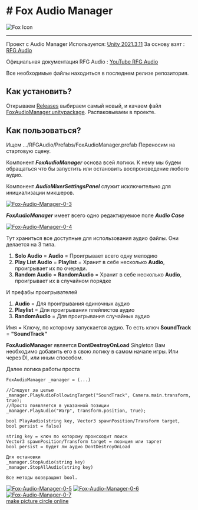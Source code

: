 ﻿


# # Fox Audio Manager
![Fox Icon](https://i.ibb.co/br7SPBG/q3866-Ct-SP28.jpg)
______________________
Проект с Audio Manager
Используется: [Unity 2021.3.11](https://unity3d.com/unity/whats-new/2021.3.11)
За основу взят : [RFG Audio](https://github.com/retro-fall-games/rfg-audio)

Официальная документация RFG Audio : [YouTube RFG Audio](https://www.youtube.com/watch?v=Qv9bM2KaRTY&list=PLpnpTHaLzeNWMW916duN_e_Y3AWG6-tdG)

Все необходимые файлы находиться в последнем релизе репозитория.

## Как установить?

Открываем  [Releases](https://github.com/IRecs/Fox-Audio/releases)  выбираем самый новый, и качаем файл [FoxAudioManager.unitypackage](https://github.com/IRecs/Fox-Audio/releases/download/TestReleases/FoxAudioManager.unitypackage). Распаковываем в проекте.

## Как пользоваться?

Ищем  .../RFGAudio/Prefabs/FoxAudioManager.prefab
Переносим на стартовую сцену.

Компонент  ***FoxAudioManager*** основа всей логики. 
К нему мы будем обращаться что бы запустить или остановить воспроизведение любого аудио.
 
Компонент ***AudioMixerSettingsPanel*** служит исключительно для инициализации микшеров.


<a href="https://ibb.co/qRCdrFC"><img src="https://i.ibb.co/GV90539/Fox-Audio-Manager-0-3.png" alt="Fox-Audio-Manager-0-3" border="0"></a>

***FoxAudioManager*** имеет всего одно редактируемое поле ***Audio Case*** 

<a href="https://imgbb.com/"><img src="https://i.ibb.co/v1nb9xx/Fox-Audio-Manager-0-4.png" alt="Fox-Audio-Manager-0-4" border="0"></a>

Тут храниться все доступные для использования аудио файлы.
Они делается на 3 типа.

 1. **Solo Audio** =  **Audio** = Проигрывает всего одну мелодию    
 2. **Play List Audio** = **Playlist** = Хранит в себе несколько **Audio**, проигрывает их по очереди.    
 3. **Random Audio** = **RandomAudio** = Хранит в себе несколько **Audio**, проигрывает их в случайном порядке
 
 И префабы проигрывателей 
 
 1. **Audio** = Для проигрывания одиночных аудио
 2. **Playlist** = Для проигрывания плейлистов аудио
 3. **RandomAudio** = Для проигрывания случайных аудио

Имя = Ключу, по которому запускается аудио.
То есть ключ **SoundTrack** = **"SoundTrack"**

**FoxAudioManager** является **DontDestroyOnLoad** _Singleton_
Вам необходимо добавить его в свою логику в самом начале игры.
Или через DI, или иным способом.

Далее логика работы проста 

```
FoxAudioManager _manager = (...)

//Следует за целью
_manager.PlayAudioFollowingTarget("SoundTrack", Camera.main.transform, true);  
//Просто появляется в указанной позиции
_manager.PlayAudio("Warp", transform.position, true);

bool PlayAudio(string key, Vector3 spawnPosition/Transform target, bool persist = false)

string key = ключ по которому происходит поиск
Vector3 spawnPosition/Transform target = позиция или таргет 
bool persist = будет ли аудио DontDestroyOnLoad

Для остановки 
_manager.StopAudio(string key)
_manager.StopAllAudio(string key)

Все методы возвращают bool.
```
<a href="https://ibb.co/qB8Tmzw"><img src="https://i.ibb.co/rkhD5gJ/Fox-Audio-Manager-0-5.png" alt="Fox-Audio-Manager-0-5" border="0"></a>
<a href="https://imgbb.com/"><img src="https://i.ibb.co/cQVB5fQ/Fox-Audio-Manager-0-6.png" alt="Fox-Audio-Manager-0-6" border="0"></a>
<a href="https://imgbb.com/"><img src="https://i.ibb.co/HVHQgxP/Fox-Audio-Manager-0-7.png" alt="Fox-Audio-Manager-0-7" border="0"></a><br /><a target='_blank' href='https://imgbb.com/'>make picture circle online</a><br />
